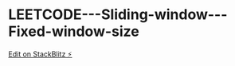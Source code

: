 # LEETCODE---Sliding-window---Fixed-window-size

[Edit on StackBlitz ⚡️](https://stackblitz.com/edit/js-wsyrui)
